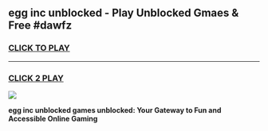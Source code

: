 
## egg inc unblocked - Play Unblocked Gmaes & Free #dawfz
<h3>
<a href="https://news.freeplayer.one?title=egg_inc_unblocked&ref=03M">CLICK TO PLAY</a></h3>
<hr>

<h3>
<a href="https://news.freeplayer.one?title=egg_inc_unblocked&ref=03M">CLICK 2 PLAY</a>
  
</h3>

<a href="https://news.freeplayer.one?title=egg_inc_unblocked&ref=03M"><img src="https://clearcache.store/games.png"></a>


**egg inc unblocked games unblocked: Your Gateway to Fun and Accessible Online Gaming**
